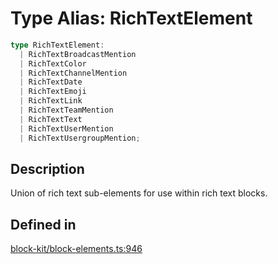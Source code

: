 # Type Alias: RichTextElement

```ts
type RichTextElement: 
  | RichTextBroadcastMention
  | RichTextColor
  | RichTextChannelMention
  | RichTextDate
  | RichTextEmoji
  | RichTextLink
  | RichTextTeamMention
  | RichTextText
  | RichTextUserMention
  | RichTextUsergroupMention;
```

## Description

Union of rich text sub-elements for use within rich text blocks.

## Defined in

[block-kit/block-elements.ts:946](https://github.com/slackapi/node-slack-sdk/blob/7b348598b763c2b7545d1042b5f0429775cfa62c/packages/types/src/block-kit/block-elements.ts#L946)
